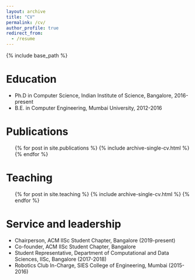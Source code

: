 ```yaml
---
layout: archive
title: "CV"
permalink: /cv/
author_profile: true
redirect_from:
  - /resume
---
```


{% include base_path %}

Education
======
* Ph.D in Computer Science, Indian Institute of Science, Bangalore, 2016-present
* B.E. in Computer Engineering, Mumbai University, 2012-2016


Publications
======
  <ul>{% for post in site.publications %}
    {% include archive-single-cv.html %}
  {% endfor %}</ul>
    
Teaching
======
  <ul>{% for post in site.teaching %}
    {% include archive-single-cv.html %}
  {% endfor %}</ul>
  
Service and leadership
======
* Chairperson, ACM IISc Student Chapter, Bangalore (2019-present)
* Co-founder, ACM IISc Student Chapter, Bangalore
* Student Representative, Department of Computational and Data Sciences, IISc, Bangalore (2017-2018)
* Robotics Club In-Charge, SIES College of Engineering, Mumbai (2015-2016)
